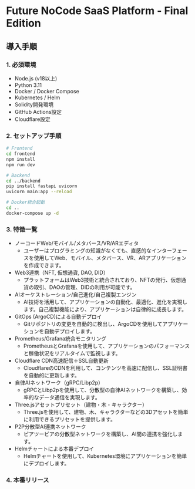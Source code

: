 # Future NoCode SaaS Platform - Final Edition

## 導入手順

### 1. 必須環境
- Node.js (v18以上)
- Python 3.11
- Docker / Docker Compose
- Kubernetes / Helm
- Solidity開発環境
- GitHub Actions設定
- Cloudflare設定

### 2. セットアップ手順
```bash
# Frontend
cd frontend
npm install
npm run dev

# Backend
cd ../backend
pip install fastapi uvicorn
uvicorn main:app --reload

# Docker統合起動
cd ..
docker-compose up -d
```

### 3. 特徴一覧
- ノーコードWeb/モバイル/メタバース/VR/ARエディタ
  - ユーザーはプログラミングの知識がなくても、直感的なインターフェースを使用してWeb、モバイル、メタバース、VR、ARアプリケーションを作成できます。
- Web3連携（NFT, 仮想通貨, DAO, DID）
  - プラットフォームはWeb3技術と統合されており、NFTの発行、仮想通貨の取引、DAOの管理、DIDの利用が可能です。
- AIオーケストレーション/自己進化/自己複製エンジン
  - AI技術を活用して、アプリケーションの自動化、最適化、進化を実現します。自己複製機能により、アプリケーションは自律的に成長します。
- GitOps (ArgoCD)による自動デプロイ
  - Gitリポジトリの変更を自動的に検出し、ArgoCDを使用してアプリケーションを自動デプロイします。
- Prometheus/Grafana統合モニタリング
  - PrometheusとGrafanaを使用して、アプリケーションのパフォーマンスと稼働状況をリアルタイムで監視します。
- Cloudflare CDN高速配信＋SSL自動更新
  - CloudflareのCDNを利用して、コンテンツを高速に配信し、SSL証明書を自動的に更新します。
- 自律AIネットワーク（gRPC/Libp2p）
  - gRPCとLibp2pを使用して、分散型の自律AIネットワークを構築し、効率的なデータ通信を実現します。
- Three.jsアセットプリセット（建物・木・キャラクター）
  - Three.jsを使用して、建物、木、キャラクターなどの3Dアセットを簡単に利用できるプリセットを提供します。
- P2P分散型AI連携ネットワーク
  - ピアツーピアの分散型ネットワークを構築し、AI間の連携を強化します。
- Helmチャートによる本番デプロイ
  - Helmチャートを使用して、Kubernetes環境にアプリケーションを簡単にデプロイします。

### 4. 本番リリース
```